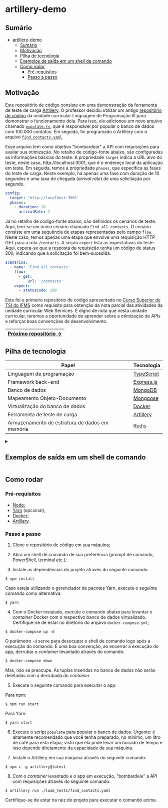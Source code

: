 # artillery-demo

## Sumário

- [artillery-demo](#artillery-demo)
  - [Sumário](#sumário)
  - [Motivação](#motivação)
  - [Pilha de tecnologia](#pilha-de-tecnologia)
  - [Exemplos de saída em um shell de comando](#exemplos-de-saída-em-um-shell-de-comando)
  - [Como rodar](#como-rodar)
    - [Pré-requisitos](#pré-requisitos)
    - [Passo a passo](#passo-a-passo)

## Motivação

Este repositório de código consiste em uma demonstração da ferramenta de teste de carga [Artillery](https://www.artillery.io/). O professor decidiu utilizar um antigo [repositório de código](https://github.com/mdccg/contact-book-api) da unidade curricular Linguagem de Programação III para demonstrar o funcionamento dela. Para isso, ele adicionou um novo arquivo chamado [`populate.ts`](./src/populate.ts), que é responsável por popular o banco de dados com 100.000 contatos. Em seguida, foi programado o Artillery com o arquivo [`find_contacts.yaml`](./load_tests/find_contacts.yaml).

Esse arquivo tem como objetivo "bombardear" a API com requisições para avaliar sua otimização. No retalho de código-fonte abaixo, são configuradas as informações básicas do teste. A propriedade `target` indica a URL alvo do teste, neste caso, http://localhost:3001, que é o endereço local da aplicação em teste. Em seguida, temos a propriedade `phases`, que especifica as fases do teste de carga. Neste exemplo, há apenas uma fase com duração de 10 segundos e uma taxa de chegada (_arrival rate_) de uma solicitação por segundo.

```yaml
config:
  target: 'http://localhost:3001'
  phases:
    - duration: 10
      arrivalRate: 1
```

Já no retalho de código-fonte abaixo, são definidos os cenários de teste. Aqui, tem-se um único cenário chamado `Find all contacts`. O cenário consiste em uma sequência de etapas representadas pelo campo `flow`. Neste caso, temos apenas uma etapa que envolve uma requisição HTTP GET para a rota `/contacts`. A seção `expect` lista as expectativas do teste. Aqui, espera-se que a resposta da requisição tenha um código de status 200, indicando que a solicitação foi bem-sucedida.

```yaml
scenarios:
  - name: 'Find all contacts'
    flow:
      - get:
          url: '/contacts'
    expect:
      - statusCode: 200
```

Este foi o primeiro repositório de código apresentado no [Curso Superior de TSI do IFMS](https://www.ifms.edu.br/campi/campus-aquidauana/cursos/graduacao/sistemas-para-internet/sistemas-para-internet) como requisito para obtenção da nota parcial das atividades da unidade curricular Web Services. É digno de nota que nesta unidade curricular, teremos a oportunidade de aprender sobre a otimização de APIs e reforçar boas convenções de desenvolvimento.

| [Próximo repositório &rarr;](https://github.com/mdccg/blog-api) |
|-|

## Pilha de tecnologia

| Papel | Tecnologia |
|-|-|
| Linguagem de programação | [TypeScript](https://www.typescriptlang.org/) |
| Framework back-end | [Express.js](https://expressjs.com/pt-br/) |
| Banco de dados | [MongoDB](https://www.mongodb.com/pt-br) |
| Mapeamento Objeto-Documento | [Mongoose](https://mongoosejs.com/) |
| Virtualização do banco de dados | [Docker](https://docker.io/) |
| Ferramenta de teste de carga | [Artillery](https://www.artillery.io/) |
| Armazenamento de estrutura de dados em memória | [Redis](https://redis.io/) |

<details>
  <summary>
  
  ## Exemplos de saída em um shell de comando
  </summary>
  
  ```console
  $ artillery run ./load_tests/find_contacts.yaml 
  Test run id: txpxr_qqyk4458kdmcj394cegyzpr7ydmyg_4ecc
  Phase started: unnamed (index: 0, duration: 10s) 19:01:13(-0400)

  Phase completed: unnamed (index: 0, duration: 10s) 19:01:23(-0400)

  --------------------------------------
  Metrics for period to: 19:01:20(-0400) (width: 4.998s)
  --------------------------------------

  http.request_rate: ............................................................. 1/sec
  http.requests: ................................................................. 6
  vusers.created: ................................................................ 6
  vusers.created_by_name.Find all contacts: ...................................... 6


  Warning: multiple batches of metrics for period 1690844470000 2023-07-31T23:01:10.000Z
  --------------------------------------
  Metrics for period to: 19:01:30(-0400) (width: 9.005s)
  --------------------------------------

  errors.ETIMEDOUT: .............................................................. 5
  http.codes.200: ................................................................ 1
  http.downloaded_bytes: ......................................................... 16594367
  http.request_rate: ............................................................. 1/sec
  http.requests: ................................................................. 4
  http.response_time:
    min: ......................................................................... 6454
    max: ......................................................................... 6454
    median: ...................................................................... 6439.7
    p95: ......................................................................... 6439.7
    p99: ......................................................................... 6439.7
  http.responses: ................................................................ 1
  vusers.completed: .............................................................. 1
  vusers.created: ................................................................ 4
  vusers.created_by_name.Find all contacts: ...................................... 4
  vusers.failed: ................................................................. 5
  vusers.session_length:
    min: ......................................................................... 6636.3
    max: ......................................................................... 6636.3
    median: ...................................................................... 6702.6
    p95: ......................................................................... 6702.6
    p99: ......................................................................... 6702.6


  --------------------------------------
  Metrics for period to: 19:01:40(-0400) (width: 3.011s)
  --------------------------------------

  errors.ETIMEDOUT: .............................................................. 4
  vusers.failed: ................................................................. 4


  All VUs finished. Total time: 20 seconds

  --------------------------------
  Summary report @ 19:01:35(-0400)
  --------------------------------

  errors.ETIMEDOUT: .............................................................. 9
  http.codes.200: ................................................................ 1
  http.downloaded_bytes: ......................................................... 16594367
  http.request_rate: ............................................................. 1/sec
  http.requests: ................................................................. 10
  http.response_time:
    min: ......................................................................... 6454
    max: ......................................................................... 6454
    median: ...................................................................... 6439.7
    p95: ......................................................................... 6439.7
    p99: ......................................................................... 6439.7
  http.responses: ................................................................ 1
  vusers.completed: .............................................................. 1
  vusers.created: ................................................................ 10
  vusers.created_by_name.Find all contacts: ...................................... 10
  vusers.failed: ................................................................. 9
  vusers.session_length:
    min: ......................................................................... 6636.3
    max: ......................................................................... 6636.3
    median: ...................................................................... 6702.6
    p95: ......................................................................... 6702.6
    p99: ......................................................................... 6702.6
  ```

  ```console
  $ ts-node src/server.ts
  Opening connection to database...
  App running on port 3001
  App connected to db contactbook_dev
  GET /contacts 200 6444.762 ms - 16594367
  GET /contacts - - ms - -
  GET /contacts - - ms - -
  GET /contacts - - ms - -
  GET /contacts - - ms - -
  GET /contacts - - ms - -
  GET /contacts - - ms - -
  GET /contacts - - ms - -
  GET /contacts - - ms - -
  GET /contacts - - ms - -
  ```
</details>



## Como rodar

### Pré-requisitos

- [Node](https://nodejs.org/en/download/);
- [Yarn](https://yarnpkg.com/) (opcional);
- [Docker](https://docs.docker.com/engine/install/);
- [Artillery](https://www.artillery.io/).

### Passo a passo

1. Clone o repositório de código em sua máquina;
   
2. Abra um shell de comando de sua preferência (prompt de comando, PowerShell, terminal _etc_.);

3. Instale as dependências do projeto através do seguinte comando:

```console
$ npm install
```

Caso esteja utilizando o gerenciador de pacotes Yarn, execute o seguinte comando como alternativa:

```console
$ yarn
```

4. Com o Docker instalado, execute o comando abaixo para levantar o _container_ Docker com o respectivo banco de dados virtualizado. Certifique-se de estar no diretório do arquivo `docker-compose.yml`;

```console
$ docker-compose up -d
```

O parâmetro `-d` serve para desocupar o shell de comando logo após a execução do comando. É uma boa convenção, ao encerrar a execução do app, derrubar o _container_ levantado através do comando:

```console
$ docker-compose down
```

Mas, não se preocupe. As tuplas inseridas no banco de dados não serão deletadas com a derrubada do _container_.

5. Execute o seguinte comando para executar o app:

Para npm:

```console
$ npm run start
```

Para Yarn:

```console
$ yarn start
```

6. Execute o script `populate` para popular o banco de dados. Urgente: é altamente recomendado que você tenha preparado, no mínimo, um litro de café para esta etapa; visto que ela pode levar um bocado de tempo e isso depende diretamente da capacidade da sua máquina.

7. Instale o Artillery em sua máquina através do seguinte comando:

```console
$ npm i -g artillery@latest
```

8. Com o _container_ levantado e o app em execução, "bombardeie" a API com requisições através do seguinte comando:

```console
$ artillery run ./load_tests/find_contacts.yaml
```

Certifique-se de estar na raiz do projeto para executar o comando acima.
